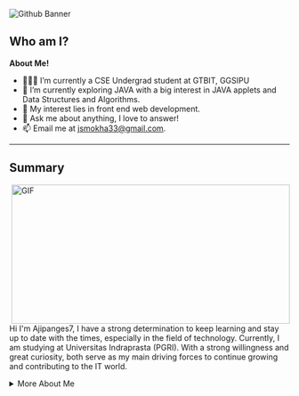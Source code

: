   <p><img src="https://github.com/user-attachments/assets/d694f168-4d7f-4bef-b927-a605dbed4558" alt="Github Banner"></p>
<h2 id="who-am-i">Who am I?</h2>
<p><strong>About Me!</strong></p>
<ul>
<li>👨🏽‍💻 I’m currently a CSE Undergrad student at GTBIT, GGSIPU</li>
<li>🌱 I’m currently exploring JAVA with a big interest in JAVA applets and Data Structures and Algorithms.</li>
<li>🤔 My interest lies in front end web development.</li>
<li>💬 Ask me about anything, I love to answer!</li>
<li>📫 Email me at <a href="mailto:jsmokha33@gmail.com">jsmokha33@gmail.com</a>.</li>
</ul>
<hr>
<h2 id="who-am-i">Summary</h2>
 <img align="right" height="250px" width="500px" alt="GIF" src="https://github.com/user-attachments/assets/f0763e2c-dc79-4499-8b09-9cccec36318b">
<p>Hi I'm Ajipanges7, I have a strong determination to keep learning and stay up to date with the times, especially in the field of technology. Currently, I am studying at Universitas Indraprasta (PGRI). With a strong willingness and great curiosity, both serve as my main driving forces to continue growing and contributing to the IT world.</p>
<details>
  <summary>
    More About Me
  </summary>
  <ul>
<li><strong>Name</strong>: Aji Pangestu </li>
<li><strong>From</strong>: Indonesia </li>
<li><strong>Bug Hunter | Cyber Security Learner</strong></li>
<li>Improving Knowledge in <strong>Website Development & Peneration Tester </strong></li>
</ul>
</details>
